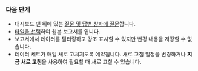 ### <a name="what-now"></a>다음 단계
* 대시보드 맨 위에 있는 [질문 및 답변 상자에 질문](../consumer/end-user-q-and-a.md)합니다.
* [타일을 선택](../consumer/end-user-tiles.md)하여 원본 보고서를 엽니다.
* 보고서에서 데이터를 필터링하고 강조 표시할 수 있지만 변경 내용을 저장할 수 없습니다.
* 데이터 세트가 매일 새로 고쳐지도록 예약됩니다. 새로 고침 일정을 변경하거나 **지금 새로 고침**을 사용하여 필요할 때 새로 고칠 수 있습니다.


